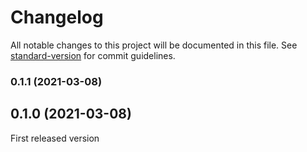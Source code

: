 # Changelog

All notable changes to this project will be documented in this file. See [standard-version](https://github.com/conventional-changelog/standard-version) for commit guidelines.

### 0.1.1 (2021-03-08)

## 0.1.0 (2021-03-08)

First released version
